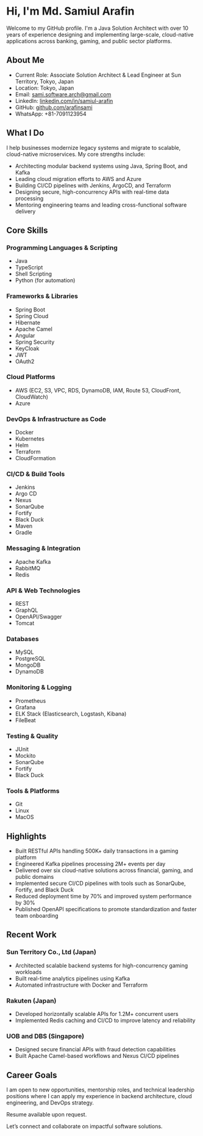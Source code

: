 # Hi, I'm Md. Samiul Arafin

Welcome to my GitHub profile. I'm a Java Solution Architect with over 10 years of experience designing and implementing large-scale, cloud-native applications across banking, gaming, and public sector platforms.

## About Me

- Current Role: Associate Solution Architect & Lead Engineer at Sun Territory, Tokyo, Japan  
- Location: Tokyo, Japan  
- Email: sami.software.arch@gmail.com  
- LinkedIn: [linkedin.com/in/samiul-arafin](https://www.linkedin.com/in/samiul-arafin)  
- GitHub: [github.com/arafinsami](https://github.com/arafinsami)  
- WhatsApp: +81-7091123954  

## What I Do

I help businesses modernize legacy systems and migrate to scalable, cloud-native microservices. My core strengths include:

- Architecting modular backend systems using Java, Spring Boot, and Kafka  
- Leading cloud migration efforts to AWS and Azure  
- Building CI/CD pipelines with Jenkins, ArgoCD, and Terraform  
- Designing secure, high-concurrency APIs with real-time data processing  
- Mentoring engineering teams and leading cross-functional software delivery  

## Core Skills

### Programming Languages & Scripting
- Java
- TypeScript
- Shell Scripting
- Python (for automation)

### Frameworks & Libraries
- Spring Boot
- Spring Cloud
- Hibernate
- Apache Camel
- Angular
- Spring Security
- KeyCloak
- JWT
- OAuth2

### Cloud Platforms
- AWS (EC2, S3, VPC, RDS, DynamoDB, IAM, Route 53, CloudFront, CloudWatch)
- Azure

### DevOps & Infrastructure as Code
- Docker
- Kubernetes
- Helm
- Terraform
- CloudFormation

### CI/CD & Build Tools
- Jenkins
- Argo CD
- Nexus
- SonarQube
- Fortify
- Black Duck
- Maven
- Gradle

### Messaging & Integration
- Apache Kafka
- RabbitMQ
- Redis

### API & Web Technologies
- REST
- GraphQL
- OpenAPI/Swagger
- Tomcat

### Databases
- MySQL
- PostgreSQL
- MongoDB
- DynamoDB

### Monitoring & Logging
- Prometheus
- Grafana
- ELK Stack (Elasticsearch, Logstash, Kibana)
- FileBeat

### Testing & Quality
- JUnit
- Mockito
- SonarQube
- Fortify
- Black Duck

### Tools & Platforms
- Git
- Linux
- MacOS

## Highlights

- Built RESTful APIs handling 500K+ daily transactions in a gaming platform  
- Engineered Kafka pipelines processing 2M+ events per day  
- Delivered over six cloud-native solutions across financial, gaming, and public domains  
- Implemented secure CI/CD pipelines with tools such as SonarQube, Fortify, and Black Duck  
- Reduced deployment time by 70% and improved system performance by 30%  
- Published OpenAPI specifications to promote standardization and faster team onboarding  

## Recent Work

### Sun Territory Co., Ltd (Japan)
- Architected scalable backend systems for high-concurrency gaming workloads  
- Built real-time analytics pipelines using Kafka  
- Automated infrastructure with Docker and Terraform  

### Rakuten (Japan)
- Developed horizontally scalable APIs for 1.2M+ concurrent users  
- Implemented Redis caching and CI/CD to improve latency and reliability  

### UOB and DBS (Singapore)
- Designed secure financial APIs with fraud detection capabilities  
- Built Apache Camel-based workflows and Nexus CI/CD pipelines  

## Career Goals

I am open to new opportunities, mentorship roles, and technical leadership positions where I can apply my experience in backend architecture, cloud engineering, and DevOps strategy.

Resume available upon request.

Let’s connect and collaborate on impactful software solutions.
